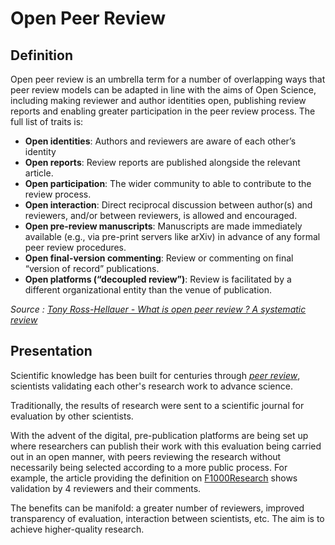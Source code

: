 # Open Peer Review

## Definition

Open peer review is an umbrella term for a number of overlapping ways that peer review models can be adapted in line with the aims of Open Science, including making reviewer and author identities open, publishing review reports and enabling greater participation in the peer review process. The full list of traits is:

- **Open identities**: Authors and reviewers are aware of each other’s identity
- **Open reports**: Review reports are published alongside the relevant article.
- **Open participation**: The wider community to able to contribute to the review process.
- **Open interaction**: Direct reciprocal discussion between author(s) and reviewers, and/or between reviewers, is allowed and encouraged.
- **Open pre-review manuscripts**: Manuscripts are made immediately available (e.g., via pre-print servers like arXiv) in advance of any formal peer review procedures.
- **Open final-version commenting**: Review or commenting on final “version of record” publications.
- **Open platforms (“decoupled review”)**: Review is facilitated by a different organizational entity than the venue of publication.

*Source : [Tony Ross-Hellauer - What is open peer review ? A systematic review](https://f1000research.com/articles/6-588/v2)*

## Presentation

Scientific knowledge has been built for centuries through _[peer review](https://en.wikipedia.org/wiki/Peer_review)_, scientists validating each other's research work to advance science.

Traditionally, the results of research were sent to a scientific journal for evaluation by other scientists.

With the advent of the digital, pre-publication platforms are being set up where researchers can publish their work with this evaluation being carried out in an open manner, with peers reviewing the research without necessarily being selected according to a more public process. For example, the article providing the definition on [F1000Research](https://f1000research.com/articles/6-588/v2) shows validation by 4 reviewers and their comments.

The benefits can be manifold: a greater number of reviewers, improved transparency of evaluation, interaction between scientists, etc. The aim is to achieve higher-quality research.
